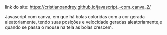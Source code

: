 link do site: https://cristianoandrey.github.io/javascript_-com_canva_2/

Javascript com canva, em que há bolas coloridas com a cor gerada aleatoriamente, tendo suas posições e velocidade geradas aleatoriamente,e quando se passa o mouse na tela as bolas crescem.
